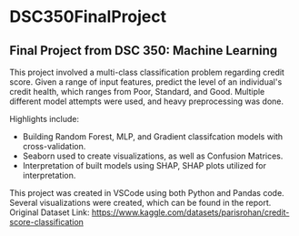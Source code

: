 # DSC350FinalProject
## Final Project from DSC 350: Machine Learning

This project involved a multi-class classification problem regarding credit score. Given a range of input features, predict the level of an individual's credit health, which ranges from Poor, Standard, and Good. Multiple different model attempts were used, and heavy preprocessing was done. 

Highlights include:
- Building Random Forest, MLP, and Gradient classifcation models with cross-validation.
- Seaborn used to create visualizations, as well as Confusion Matrices.
- Interpretation of built models using SHAP, SHAP plots utilized for interpretation.

This project was created in VSCode using both Python and Pandas code. Several visualizations were created, which can be found in the report.
Original Dataset Link: https://www.kaggle.com/datasets/parisrohan/credit-score-classification
